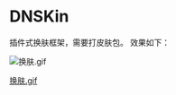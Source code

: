 # DNSKin
插件式换肤框架，需要打皮肤包。
效果如下：

![换肤.gif](https://upload-images.jianshu.io/upload_images/3054656-64e2b006d249d13e.gif?imageMogr2/auto-orient/strip)

[换肤.gif](https://upload-images.jianshu.io/upload_images/3054656-64e2b006d249d13e.gif?imageMogr2/auto-orient/strip)